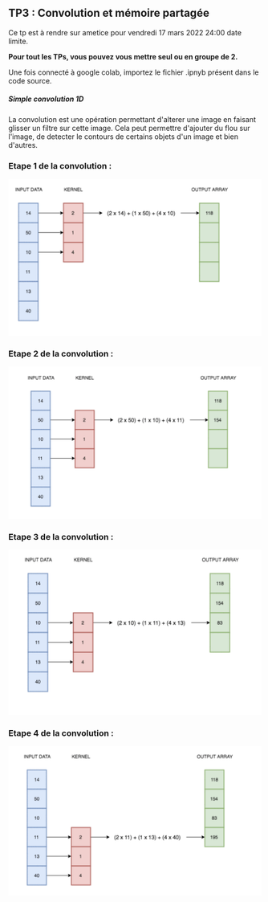## TP3 : Convolution et mémoire partagée

Ce tp est à rendre sur ametice pour vendredi 17 mars 2022 24:00 date limite.

**Pour tout les TPs, vous pouvez vous mettre seul ou en groupe de 2.**

Une fois connecté à google colab, importez le fichier .ipnyb présent dans le code source. 

##### Simple convolution 1D

La convolution est une opération permettant d'alterer une image en faisant glisser un filtre sur cette image. Cela peut permettre d'ajouter du flou sur l'image, de detecter le contours de certains objets d'un image et bien d'autres.

### Etape 1 de la convolution :
![Convolution1D étapte 1](conv1.png)

### Etape 2 de la convolution :
![Convolution1D étapte 2](conv2.png)

### Etape 3 de la convolution :
![Convolution1D étapte 3](conv3.png)

### Etape 4 de la convolution :
![Convolution1D étapte 4](conv4.png)

